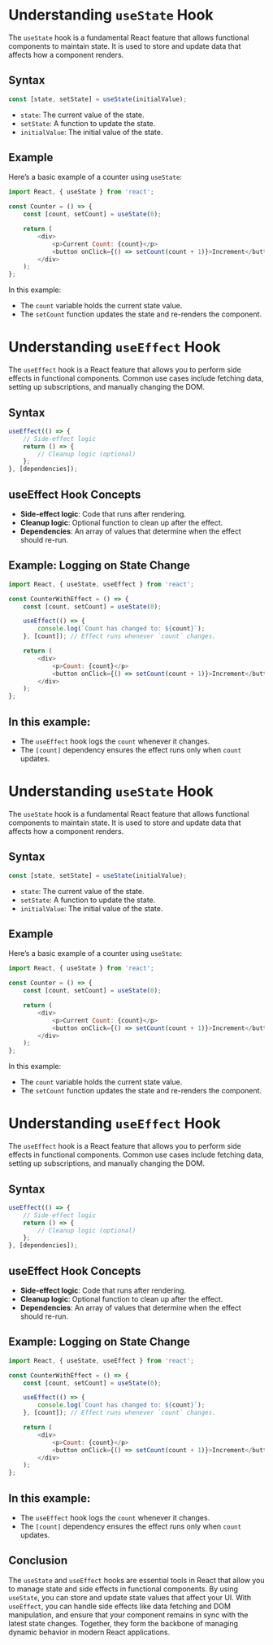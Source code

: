 
# Understanding `useState` Hook

The `useState` hook is a fundamental React feature that allows functional components to maintain state. It is used to store and update data that affects how a component renders.

## Syntax

```javascript
const [state, setState] = useState(initialValue);
```

- `state`: The current value of the state.
- `setState`: A function to update the state.
- `initialValue`: The initial value of the state.

## Example

Here’s a basic example of a counter using `useState`:

```javascript
import React, { useState } from 'react';

const Counter = () => {
    const [count, setCount] = useState(0);

    return (
        <div>
            <p>Current Count: {count}</p>
            <button onClick={() => setCount(count + 1)}>Increment</button>
        </div>
    );
};
```

In this example:
- The `count` variable holds the current state value.
- The `setCount` function updates the state and re-renders the component.

# Understanding `useEffect` Hook

The `useEffect` hook is a React feature that allows you to perform side effects in functional components. Common use cases include fetching data, setting up subscriptions, and manually changing the DOM.

## Syntax

```javascript
useEffect(() => {
    // Side-effect logic
    return () => {
        // Cleanup logic (optional)
    };
}, [dependencies]);
```

## useEffect Hook Concepts

- **Side-effect logic**: Code that runs after rendering.
- **Cleanup logic**: Optional function to clean up after the effect.
- **Dependencies**: An array of values that determine when the effect should re-run.

## Example: Logging on State Change

```javascript
import React, { useState, useEffect } from 'react';

const CounterWithEffect = () => {
    const [count, setCount] = useState(0);

    useEffect(() => {
        console.log(`Count has changed to: ${count}`);
    }, [count]); // Effect runs whenever `count` changes.

    return (
        <div>
            <p>Count: {count}</p>
            <button onClick={() => setCount(count + 1)}>Increment</button>
        </div>
    );
};
```

## In this example:

- The `useEffect` hook logs the `count` whenever it changes.
- The `[count]` dependency ensures the effect runs only when `count` updates.

# Understanding `useState` Hook

The `useState` hook is a fundamental React feature that allows functional components to maintain state. It is used to store and update data that affects how a component renders.

## Syntax

```javascript
const [state, setState] = useState(initialValue);
```

- `state`: The current value of the state.
- `setState`: A function to update the state.
- `initialValue`: The initial value of the state.

## Example

Here’s a basic example of a counter using `useState`:

```javascript
import React, { useState } from 'react';

const Counter = () => {
    const [count, setCount] = useState(0);

    return (
        <div>
            <p>Current Count: {count}</p>
            <button onClick={() => setCount(count + 1)}>Increment</button>
        </div>
    );
};
```

In this example:
- The `count` variable holds the current state value.
- The `setCount` function updates the state and re-renders the component.

# Understanding `useEffect` Hook

The `useEffect` hook is a React feature that allows you to perform side effects in functional components. Common use cases include fetching data, setting up subscriptions, and manually changing the DOM.

## Syntax

```javascript
useEffect(() => {
    // Side-effect logic
    return () => {
        // Cleanup logic (optional)
    };
}, [dependencies]);
```

## useEffect Hook Concepts

- **Side-effect logic**: Code that runs after rendering.
- **Cleanup logic**: Optional function to clean up after the effect.
- **Dependencies**: An array of values that determine when the effect should re-run.

## Example: Logging on State Change

```javascript
import React, { useState, useEffect } from 'react';

const CounterWithEffect = () => {
    const [count, setCount] = useState(0);

    useEffect(() => {
        console.log(`Count has changed to: ${count}`);
    }, [count]); // Effect runs whenever `count` changes.

    return (
        <div>
            <p>Count: {count}</p>
            <button onClick={() => setCount(count + 1)}>Increment</button>
        </div>
    );
};
```

## In this example:

- The `useEffect` hook logs the `count` whenever it changes.
- The `[count]` dependency ensures the effect runs only when `count` updates.

## Conclusion

The `useState` and `useEffect` hooks are essential tools in React that allow you to manage state and side effects in functional components. By using `useState`, you can store and update state values that affect your UI. With `useEffect`, you can handle side effects like data fetching and DOM manipulation, and ensure that your component remains in sync with the latest state changes. Together, they form the backbone of managing dynamic behavior in modern React applications.
